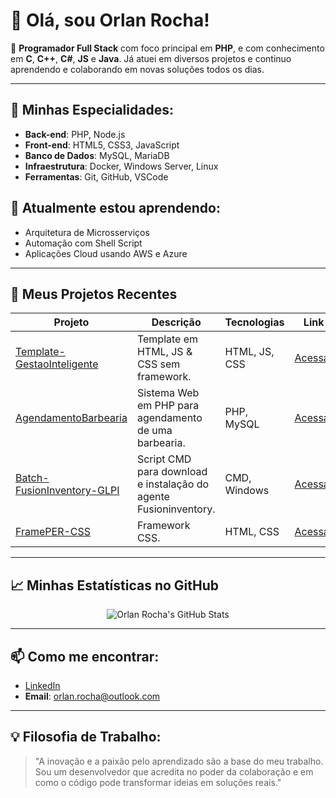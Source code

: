 # 👋 Olá, sou Orlan Rocha!

🎯 **Programador Full Stack** com foco principal em **PHP**, e com conhecimento em **C**, **C++**, **C#**, **JS** e **Java**. Já atuei em diversos projetos e continuo aprendendo e colaborando em novas soluções todos os dias.

---

## 🚀 Minhas Especialidades:
- **Back-end**: PHP, Node.js
- **Front-end**: HTML5, CSS3, JavaScript
- **Banco de Dados**: MySQL, MariaDB
- **Infraestrutura**: Docker, Windows Server, Linux
- **Ferramentas**: Git, GitHub, VSCode

## 🌱 Atualmente estou aprendendo:
- Arquitetura de Microsserviços
- Automação com Shell Script
- Aplicações Cloud usando AWS e Azure

---

## 💼 Meus Projetos Recentes

| Projeto | Descrição | Tecnologias | Link |
|---------|------------|-------------|------|
| [Template-GestaoInteligente](https://github.com/OrlanRocha/Template-GestaoInteligente) | Template em HTML, JS & CSS sem framework. | HTML, JS, CSS | [Acessar](https://github.com/OrlanRocha/Template-GestaoInteligente) |
| [AgendamentoBarbearia](https://github.com/OrlanRocha/AgendamentoBarbearia) | Sistema Web em PHP para agendamento de uma barbearia. | PHP, MySQL | [Acessar](https://github.com/OrlanRocha/AgendamentoBarbearia) |
| [Batch-FusionInventory-GLPI](https://github.com/OrlanRocha/Batch-FusionInventory-GLPI) | Script CMD para download e instalação do agente Fusioninventory. | CMD, Windows | [Acessar](https://github.com/OrlanRocha/Batch-FusionInventory-GLPI) |
| [FramePER-CSS](https://github.com/OrlanRocha/FramePER-CSS) | Framework CSS. | HTML, CSS | [Acessar](https://github.com/OrlanRocha/FramePER-CSS) |

---

## 📈 Minhas Estatísticas no GitHub

<p align="center">
  <img src="https://github-readme-stats.vercel.app/api?username=OrlanRocha&show_icons=true&theme=radical" alt="Orlan Rocha's GitHub Stats" />
</p>

---

## 📫 Como me encontrar:

- [LinkedIn](https://br.linkedin.com/in/orlanrocha)
- **Email**: orlan.rocha@outlook.com

---

## 💡 Filosofia de Trabalho:
> "A inovação e a paixão pelo aprendizado são a base do meu trabalho. Sou um desenvolvedor que acredita no poder da colaboração e em como o código pode transformar ideias em soluções reais."
